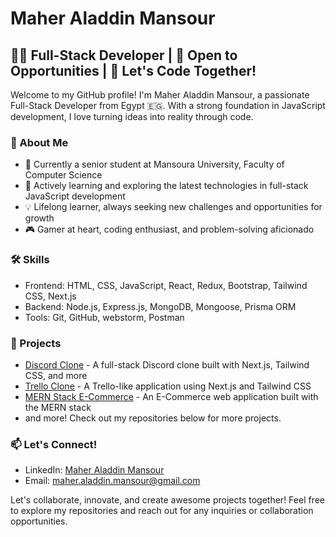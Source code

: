 # Maher Aladdin Mansour

## 👨‍💻 Full-Stack Developer | 🚀 Open to Opportunities | 🌟 Let's Code Together!

Welcome to my GitHub profile! I'm Maher Aladdin Mansour, a passionate Full-Stack Developer from Egypt 🇪🇬. With a strong foundation in JavaScript development, I love turning ideas into reality through code.

### 💼 About Me
- 🔭 Currently a senior student at Mansoura University, Faculty of Computer Science
- 🌱 Actively learning and exploring the latest technologies in full-stack JavaScript development
- 💡 Lifelong learner, always seeking new challenges and opportunities for growth
- 🎮 Gamer at heart, coding enthusiast, and problem-solving aficionado

### 🛠️ Skills
- Frontend: HTML, CSS, JavaScript, React, Redux, Bootstrap, Tailwind CSS, Next.js
- Backend: Node.js, Express.js, MongoDB, Mongoose, Prisma ORM
- Tools: Git, GitHub, webstorm, Postman

### 🚀 Projects
- [Discord Clone](https://github.com/maheraladdin/discord-clone) - A full-stack Discord clone built with Next.js, Tailwind CSS, and more
- [Trello Clone](https://github.com/maheraladdin/trello-clone) - A Trello-like application using Next.js and Tailwind CSS
- [MERN Stack E-Commerce](https://github.com/maheraladdin/reactjs-ecommerce-web-app) - An E-Commerce web application built with the MERN stack
- and more! Check out my repositories below for more projects.

### 📫 Let's Connect!
- LinkedIn: <a href="www.linkedin.com/in/maher-mansour-726a35200" target="_blank">Maher Aladdin Mansour</a>
- Email: [maher.aladdin.mansour@gmail.com](mailto:maher.aladdin.mansour@gmail.com)

Let's collaborate, innovate, and create awesome projects together! Feel free to explore my repositories and reach out for any inquiries or collaboration opportunities.
